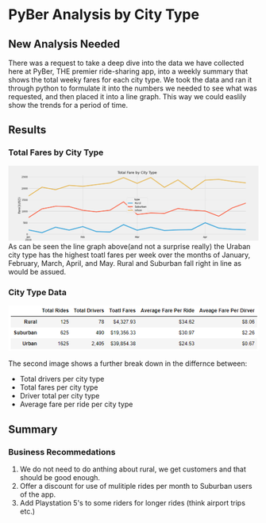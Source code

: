 # PyBer Analysis by City Type

## New Analysis Needed
There was a request to take a deep dive into the data we have collected here at PyBer, THE premier ride-sharing app, into a weekly summary that shows the total weeky fares for each city type. We took the data and ran it through python to formulate it into the numbers we needed to see what was requested, and then placed it into a line graph. This way we could easlily show the trends for a period of time. 

## Results
### Total Fares by City Type
![results pyber](https://github.com/aikopsidas/PyBer_Analysis/blob/d2dedf4b7af5a264ab9bf17875b568497d76e7fe/analysis/PyBer_fare_summary.png)
As can be seen the line graph above(and not a surprise really) the Uraban city type has the highest toatl fares per week over the months of January, February, March, April, and May. Rural and Suburban fall right in line as would be assued.
### City Type Data
![the  2nd image](https://github.com/aikopsidas/PyBer_Analysis/blob/590f129bedd98463b9c33f7660e008bcaf5370b7/analysis/deliverable1_challlenge_5.PNG)

The second image shows a further break down in the differnce between: 
* Total drivers per city type
* Total fares per city type
* Driver total per city type
* Average fare per ride per city type


## Summary
### Business Recommedations

1. We do not need to do anthing about rural, we get customers and that should be good enough.  
2. Offer a discount for use of mulitiple rides per month to Suburban users of the app.
3. Add Playstation 5's to some riders for longer rides (think airport trips etc.) 

